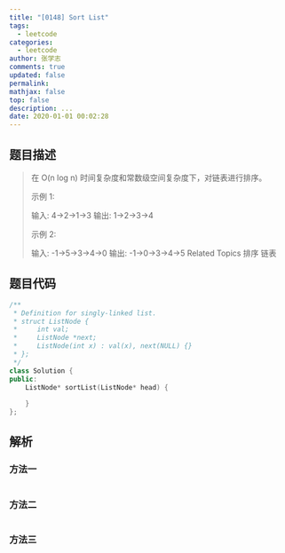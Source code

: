 ```yaml
---
title: "[0148] Sort List"
tags:
  - leetcode
categories:
  - leetcode
author: 张学志
comments: true
updated: false
permalink:
mathjax: false
top: false
description: ...
date: 2020-01-01 00:02:28
---
```


## 题目描述

> 在 O(n log n) 时间复杂度和常数级空间复杂度下，对链表进行排序。 
> 
> 示例 1: 
> 
> 输入: 4->2->1->3
> 输出: 1->2->3->4
> 
> 
> 示例 2: 
> 
> 输入: -1->5->3->4->0
> 输出: -1->0->3->4->5 
> Related Topics 排序 链表

## 题目代码

```cpp
/**
 * Definition for singly-linked list.
 * struct ListNode {
 *     int val;
 *     ListNode *next;
 *     ListNode(int x) : val(x), next(NULL) {}
 * };
 */
class Solution {
public:
    ListNode* sortList(ListNode* head) {
        
    }
};
```

## 解析

### 方法一

```cpp

```

### 方法二

```cpp

```

### 方法三

```cpp

```

